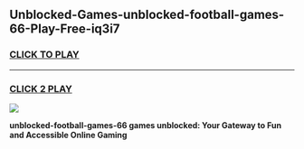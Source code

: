 
## Unblocked-Games-unblocked-football-games-66-Play-Free-iq3i7
<h3>
<a href="https://premium76.site?title=unblocked-football-games-66&ref=23A">CLICK TO PLAY</a></h3>
<hr>

<h3>
<a href="https://premium76.site?title=unblocked-football-games-66&ref=23A">CLICK 2 PLAY</a>
  
</h3>

<a href="https://premium76.site?title=unblocked-football-games-66&ref=23A"><img src="https://clearcache.store/games.png"></a>


**unblocked-football-games-66 games unblocked: Your Gateway to Fun and Accessible Online Gaming**
